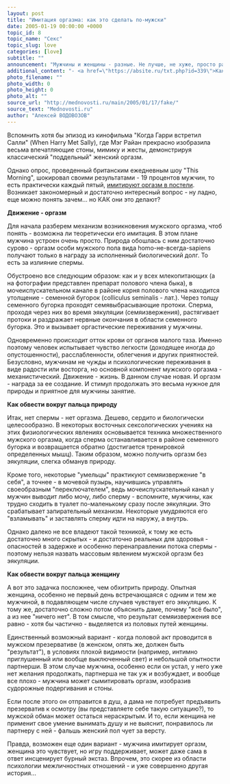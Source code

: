 ```yaml
---
layout: post
title: "Имитация оргазма: как это сделать по-мужски"
date: 2005-01-19 00:00:00 +0000
topic_id: 8
topic_name: "Секс"
topic_slug: love
categories: [love]
subtitle: ""
announcement: "Мужчины и женщины - разные. Не лучше, не хуже, просто разные. У нас очень много отличий в анатомии, физиологии, психологии и прочих многочисленных \"логиях\". Даже оргазмы разные - у женщин он больше психологический, а у мужчин физиологический. Считается, что женщине труднее достичь \"вершин блаженства\", поэтому они часто прибегают к небольшой женской хитрости - симуляции (имитации) оргазма."
additional_content: "- <a href=\"https://absite.ru/txt.php?id=339\">Каждый пятый мужчина в постели имитирует оргазм</a>"
photo_filename: ""
photo_width: 0
photo_height: 0
photo_alt: ""
source_url: "http://mednovosti.ru/main/2005/01/17/fake/"
source_text: "Mednovosti.ru"
author: "Алексей ВОДОВОЗОВ"
---
```

Вспомнить хотя бы эпизод из кинофильма "Когда Гарри встретил Салли" (When Harry Met Sally), где Мэг Райан прекрасно изобразила весьма впечатляющие стоны, мимику и жесты, демонстрируя классический "поддельный" женский оргазм.

Однако опрос, проведенный британским ежедневным шоу "This Morning", шокировал своими результатами - 19 процентов мужчин, то есть практически каждый пятый, <a href="https://absite.ru/txt.php?id=339">имитируют оргазм в постели</a>. Возникает закономерный и достаточно интересный вопрос - ну ладно, еще можно понять зачем... но КАК они это делают?

<b>Движение - оргазм</b>

Для начала разберем механизм возникновения мужского оргазма, чтоб понять - возможна ли теоретически его имитация. В этом плане мужчина устроен очень просто. Природа обошлась с ним достаточно сурово - оргазм особи мужского пола вида homo-не-всегда-sapiens получают только в награду за исполненный биологический долг. То есть за излияние спермы.

Обустроено все следующим образом: как и у всех млекопитающих (а на фотографии представлен препарат полового члена быка), в мочеиспускательном канале в районе корня полового члена находится утолщение - семенной бугорок (colliculus seminalis - лат.). Через толщу семенного бугорка проходят семявыбрасывающие протоки. Сперма, проходя через них во время эякуляции (семяизвержения), растягивает протоки и раздражает нервные окончания в области семенного бугорка. Это и вызывает оргастические переживания у мужчины.

Одновременно происходит отток крови от органов малого таза. Именно поэтому человек испытывает чувство легкости (доходящее иногда до опустошенности), расслабленности, облегчения и других приятностей. Безусловно, мужчинам не чужды и психологические переживания в виде радости или восторга, но основной компонент мужского оргазма - механистический. Движение - жизнь. В данном случае новая. И оргазм - награда за ее создание. И стимул продолжать это весьма нужное для природы и приятное для мужчины занятие.

<b>Как обвести вокруг пальца природу</b>

Итак, нет спермы - нет оргазма. Дешево, сердито и биологически целесообразно. В некоторых восточных сексологических учениях на этих физиологических явлениях основывается техника множественного мужского оргазма, когда сперма останавливается в районе семенного бугорка и возвращается обратно (достигается тренировкой определенных мышц). Таким образом, можно получить оргазм без эякуляции, слегка обманув природу.

Кроме того, некоторые "умельцы" практикуют семяизвержение "в себя", а точнее - в мочевой пузырь, научившись управлять своеобразным "переключателем", ведь мочеиспускательный канал у мужчин выводит либо мочу, либо сперму - вспомните, мужчины, как трудно сходить в туалет по-маленькому сразу после эякуляции. Это срабатывает запирательный механизм. Некоторые умудряются его "взламывать" и заставлять сперму идти на наружу, а внутрь.

Однако далеко не все владеют такой техникой, к тому же есть достаточно много скрытых - и достаточно реальных для здоровья - опасностей в задержке и особенно перенаправлении потока спермы - поэтому нельзя назвать массовым явлением мужской оргазм без эякуляции.

<b>Как обвести вокруг пальца женщину</b>

А вот это задачка посложнее, чем обхитрить природу. Опытная женщина, особенно не первый день встречающаяся с одним и тем же мужчиной, в подавляющем числе случаев чувствует его эякуляцию. К тому же, достаточно сложно потом объяснить даме, почему "всё было", а из нее "ничего нет". В том смысле, что результат семяизвержения все равно - хотя бы частично - выделяется из половых путей женщины.

Единственный возможный вариант - когда половой акт проводится в мужском презервативе (в женском, опять же, должен быть "результат"), в условиях плохой видимости (например, интимно приглушенный или вообще выключенный свет) и небольшой опытности партнерши. В этом случае мужчина, особенно если он устал, у него уже нет желания продолжать, партнерша не так уж и возбуждает, и вообще все плохо - мужчина может сымитировать оргазм, изобразив судорожные подергивания и стоны.

Если после этого он отправится в душ, а дама не потребует предъявить презерватив к осмотру (вы представляете себе такую ситуацию?), то мужской обман может остаться нераскрытым. И то, если женщина не применит свое умение вынимать душу и не выяснит, понравилось ли партнеру с ней - фальшь женский пол чует за версту.

Правда, возможен еще один вариант - мужчина имитирует оргазм, женщина это чувствует, но игру поддерживает, может даже сама в ответ инсценирует бурный экстаз. Впрочем, это скорее из области психологии межличностных отношений - и уже совершенно другая история...
